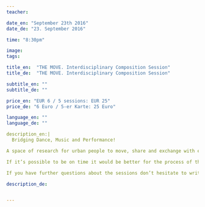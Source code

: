 ```yaml
---
teacher: 

date_en: "September 23th 2016"
date_de: "23. September 2016"

time: "8:30pm"

image: 
tags: 

title_en:  "THE MOVE. Interdisciplinary Composition Session"
title_de:  "THE MOVE. Interdisciplinary Composition Session"

subtitle_en: ""
subtitle_de: ""

price_en: "EUR 6 / 5 sessions: EUR 25"
price_de: "6 Euro / 5-er Karte: 25 Euro"

language_en: ""
language_de: ""

description_en:|
  Bridging Dance, Music and Performance!

A space of research for urban people to move, share and exchange with each other. All dancers, movers, performers and musicians are welcome. The sessions are guided by the choreographer Jennifer Ocampo Monsalve who, together with URBANRAUM, is interested to offer a space to enrich our tools for improvisation, creation and composition. All levels are welcome!

If it’s possible to be on time it would be better for the process of the session but you can jump in as well in case you can’t make it on time. The session will finish at 10pm.

If you have further questions about the sessions don’t hesitate to write to the choreographer, Jennifer Ocampo Monsalve.

description_de:


---
```

